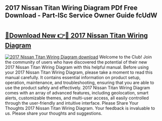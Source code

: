 ## 2017 Nissan Titan Wiring Diagram PDf Free Download - Part-lSc Service Owner Guide fcUdW

# <h2><a href="http://dfo547.blite.top/?on=2017+Nissan+Titan+Wiring+Diagram">🔗Download New 👉🔴 2017 Nissan Titan Wiring Diagram</a></h2>

[![2017 Nissan Titan Wiring Diagram download](https://i.imgur.com/lujVjoI.png)](http://dfo547.blite.top/?on=2017+Nissan+Titan+Wiring+Diagram)
Welcome to the Club! Join the community of users who have discovered the potential of their new 2017 Nissan Titan Wiring Diagram with this helpful manual. Before using your 2017 Nissan Titan Wiring Diagram, please take a moment to read this manual carefully. It contains essential information on product setup, operation, maintenance, and troubleshooting, ensuring that you are able to use the product safely and effectively. 2017 Nissan Titan Wiring Diagram comes with an array of advanced features, including geolocation, smart alerts, customizable themes, and multi-user access, all easily controlled through the user-friendly and intuitive interface. Please Share Your Thoughts 2017 Nissan Titan Wiring Diagram. Your feedback is invaluable to us. Please share your thoughts and suggestions.
